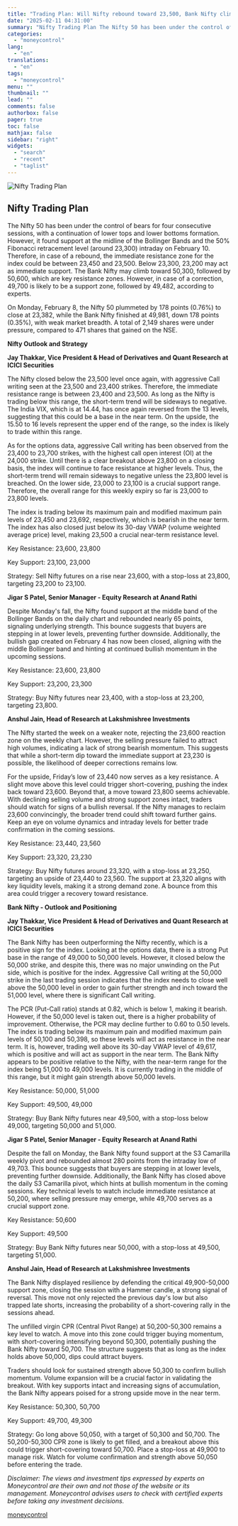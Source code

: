 ```yaml
---
title: "Trading Plan: Will Nifty rebound toward 23,500, Bank Nifty climb above 50,300?"
date: "2025-02-11 04:31:00"
summary: "Nifty Trading Plan The Nifty 50 has been under the control of bears for four consecutive sessions, with a continuation of lower tops and lower bottoms formation. However, it found support at the midline of the Bollinger Bands and the 50% Fibonacci retracement level (around 23,300) intraday on February 10...."
categories:
  - "moneycontrol"
lang:
  - "en"
translations:
  - "en"
tags:
  - "moneycontrol"
menu: ""
thumbnail: ""
lead: ""
comments: false
authorbox: false
pager: true
toc: false
mathjax: false
sidebar: "right"
widgets:
  - "search"
  - "recent"
  - "taglist"
---
```


![Nifty Trading Plan](//stat1.moneycontrol.com/mcnews//images/grey_bg.gif "Nifty Trading Plan")

Nifty Trading Plan
------------------

 

The Nifty 50 has been under the control of bears for four consecutive sessions, with a continuation of lower tops and lower bottoms formation. However, it found support at the midline of the Bollinger Bands and the 50% Fibonacci retracement level (around 23,300) intraday on February 10. Therefore, in case of a rebound, the immediate resistance zone for the index could be between 23,450 and 23,500. Below 23,300, 23,200 may act as immediate support. The Bank Nifty may climb toward 50,300, followed by 50,600, which are key resistance zones. However, in case of a correction, 49,700 is likely to be a support zone, followed by 49,482, according to experts.

On Monday, February 8, the Nifty 50 plummeted by 178 points (0.76%) to close at 23,382, while the Bank Nifty finished at 49,981, down 178 points (0.35%), with weak market breadth. A total of 2,149 shares were under pressure, compared to 471 shares that gained on the NSE.

**Nifty Outlook and Strategy**

**Jay Thakkar, Vice President & Head of Derivatives and Quant Research at ICICI Securities**

The Nifty closed below the 23,500 level once again, with aggressive Call writing seen at the 23,500 and 23,400 strikes. Therefore, the immediate resistance range is between 23,400 and 23,500. As long as the Nifty is trading below this range, the short-term trend will be sideways to negative. The India VIX, which is at 14.44, has once again reversed from the 13 levels, suggesting that this could be a base in the near term. On the upside, the 15.50 to 16 levels represent the upper end of the range, so the index is likely to trade within this range.

As for the options data, aggressive Call writing has been observed from the 23,400 to 23,700 strikes, with the highest call open interest (OI) at the 24,000 strike. Until there is a clear breakout above 23,800 on a closing basis, the index will continue to face resistance at higher levels. Thus, the short-term trend will remain sideways to negative unless the 23,800 level is breached. On the lower side, 23,000 to 23,100 is a crucial support range. Therefore, the overall range for this weekly expiry so far is 23,000 to 23,800 levels.

The index is trading below its maximum pain and modified maximum pain levels of 23,450 and 23,692, respectively, which is bearish in the near term. The index has also closed just below its 30-day VWAP (volume weighted average price) level, making 23,500 a crucial near-term resistance level.

Key Resistance: 23,600, 23,800

Key Support: 23,100, 23,000

Strategy: Sell Nifty futures on a rise near 23,600, with a stop-loss at 23,800, targeting 23,200 to 23,100.

**Jigar S Patel, Senior Manager - Equity Research at Anand Rathi**

Despite Monday's fall, the Nifty found support at the middle band of the Bollinger Bands on the daily chart and rebounded nearly 65 points, signaling underlying strength. This bounce suggests that buyers are stepping in at lower levels, preventing further downside. Additionally, the bullish gap created on February 4 has now been closed, aligning with the middle Bollinger band and hinting at continued bullish momentum in the upcoming sessions.

Key Resistance: 23,600, 23,800

Key Support: 23,200, 23,300

Strategy: Buy Nifty futures near 23,400, with a stop-loss at 23,200, targeting 23,800.

**Anshul Jain, Head of Research at Lakshmishree Investments**

The Nifty started the week on a weaker note, rejecting the 23,600 reaction zone on the weekly chart. However, the selling pressure failed to attract high volumes, indicating a lack of strong bearish momentum. This suggests that while a short-term dip toward the immediate support at 23,230 is possible, the likelihood of deeper corrections remains low.

For the upside, Friday’s low of 23,440 now serves as a key resistance. A slight move above this level could trigger short-covering, pushing the index back toward 23,600. Beyond that, a move toward 23,800 seems achievable. With declining selling volume and strong support zones intact, traders should watch for signs of a bullish reversal. If the Nifty manages to reclaim 23,600 convincingly, the broader trend could shift toward further gains. Keep an eye on volume dynamics and intraday levels for better trade confirmation in the coming sessions.

Key Resistance: 23,440, 23,560

Key Support: 23,320, 23,230

Strategy: Buy Nifty futures around 23,320, with a stop-loss at 23,250, targeting an upside of 23,440 to 23,560. The support at 23,320 aligns with key liquidity levels, making it a strong demand zone. A bounce from this area could trigger a recovery toward resistance.

**Bank Nifty - Outlook and Positioning**

**Jay Thakkar, Vice President & Head of Derivatives and Quant Research at ICICI Securities**

The Bank Nifty has been outperforming the Nifty recently, which is a positive sign for the index. Looking at the options data, there is a strong Put base in the range of 49,000 to 50,000 levels. However, it closed below the 50,000 strike, and despite this, there was no major unwinding on the Put side, which is positive for the index. Aggressive Call writing at the 50,000 strike in the last trading session indicates that the index needs to close well above the 50,000 level in order to gain further strength and inch toward the 51,000 level, where there is significant Call writing.

The PCR (Put-Call ratio) stands at 0.82, which is below 1, making it bearish. However, if the 50,000 level is taken out, there is a higher probability of improvement. Otherwise, the PCR may decline further to 0.60 to 0.50 levels. The index is trading below its maximum pain and modified maximum pain levels of 50,100 and 50,398, so these levels will act as resistance in the near term. It is, however, trading well above its 30-day VWAP level of 49,617, which is positive and will act as support in the near term. The Bank Nifty appears to be positive relative to the Nifty, with the near-term range for the index being 51,000 to 49,000 levels. It is currently trading in the middle of this range, but it might gain strength above 50,000 levels.

Key Resistance: 50,000, 51,000

Key Support: 49,500, 49,000

Strategy: Buy Bank Nifty futures near 49,500, with a stop-loss below 49,000, targeting 50,000 and 51,000.

**Jigar S Patel, Senior Manager - Equity Research at Anand Rathi**

Despite the fall on Monday, the Bank Nifty found support at the S3 Camarilla weekly pivot and rebounded almost 280 points from the intraday low of 49,703. This bounce suggests that buyers are stepping in at lower levels, preventing further downside. Additionally, the Bank Nifty has closed above the daily S3 Camarilla pivot, which hints at bullish momentum in the coming sessions. Key technical levels to watch include immediate resistance at 50,200, where selling pressure may emerge, while 49,700 serves as a crucial support zone.

Key Resistance: 50,600

Key Support: 49,500

Strategy: Buy Bank Nifty futures near 50,000, with a stop-loss at 49,500, targeting 51,000.

**Anshul Jain, Head of Research at Lakshmishree Investments**

The Bank Nifty displayed resilience by defending the critical 49,900-50,000 support zone, closing the session with a Hammer candle, a strong signal of reversal. This move not only rejected the previous day's low but also trapped late shorts, increasing the probability of a short-covering rally in the sessions ahead.

The unfilled virgin CPR (Central Pivot Range) at 50,200-50,300 remains a key level to watch. A move into this zone could trigger buying momentum, with short-covering intensifying beyond 50,300, potentially pushing the Bank Nifty toward 50,700. The structure suggests that as long as the index holds above 50,000, dips could attract buyers.

Traders should look for sustained strength above 50,300 to confirm bullish momentum. Volume expansion will be a crucial factor in validating the breakout. With key supports intact and increasing signs of accumulation, the Bank Nifty appears poised for a strong upside move in the near term.

Key Resistance: 50,300, 50,700

Key Support: 49,700, 49,300

Strategy: Go long above 50,050, with a target of 50,300 and 50,700. The 50,200-50,300 CPR zone is likely to get filled, and a breakout above this could trigger short-covering toward 50,700. Place a stop-loss at 49,900 to manage risk. Watch for volume confirmation and strength above 50,050 before entering the trade.

*Disclaimer: The views and investment tips expressed by experts on Moneycontrol are their own and not those of the website or its management. Moneycontrol advises users to check with certified experts before taking any investment decisions.*

[moneycontrol](https://www.moneycontrol.com/news/business/markets/trading-plan-will-nifty-rebound-toward-23-500-bank-nifty-climb-above-50-300-12936347.html)
